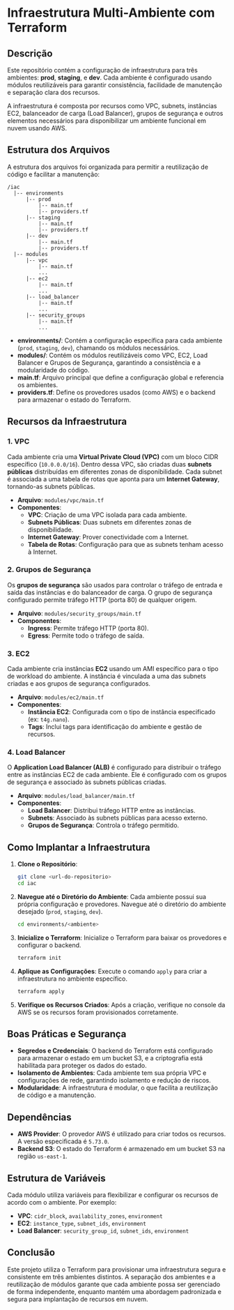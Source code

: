 # Infraestrutura Multi-Ambiente com Terraform

## Descrição
Este repositório contém a configuração de infraestrutura para três ambientes: **prod**, **staging**, e **dev**. Cada ambiente é configurado usando módulos reutilizáveis para garantir consistência, facilidade de manutenção e separação clara dos recursos.

A infraestrutura é composta por recursos como VPC, subnets, instâncias EC2, balanceador de carga (Load Balancer), grupos de segurança e outros elementos necessários para disponibilizar um ambiente funcional em nuvem usando AWS.

## Estrutura dos Arquivos

A estrutura dos arquivos foi organizada para permitir a reutilização de código e facilitar a manutenção:

```
/iac
  |-- environments
      |-- prod
          |-- main.tf
          |-- providers.tf
      |-- staging
          |-- main.tf
          |-- providers.tf
      |-- dev
          |-- main.tf
          |-- providers.tf
  |-- modules
      |-- vpc
          |-- main.tf
          ...
      |-- ec2
          |-- main.tf
          ...
      |-- load_balancer
          |-- main.tf
          ...
      |-- security_groups
          |-- main.tf
          ...
```

- **environments/**: Contém a configuração específica para cada ambiente (`prod`, `staging`, `dev`), chamando os módulos necessários.
- **modules/**: Contém os módulos reutilizáveis como VPC, EC2, Load Balancer e Grupos de Segurança, garantindo a consistência e a modularidade do código.
- **main.tf**: Arquivo principal que define a configuração global e referencia os ambientes.
- **providers.tf**: Define os provedores usados (como AWS) e o backend para armazenar o estado do Terraform.

## Recursos da Infraestrutura

### 1. VPC
Cada ambiente cria uma **Virtual Private Cloud (VPC)** com um bloco CIDR específico (`10.0.0.0/16`). Dentro dessa VPC, são criadas duas **subnets públicas** distribuídas em diferentes zonas de disponibilidade. Cada subnet é associada a uma tabela de rotas que aponta para um **Internet Gateway**, tornando-as subnets públicas.

- **Arquivo**: `modules/vpc/main.tf`
- **Componentes**:
  - **VPC**: Criação de uma VPC isolada para cada ambiente.
  - **Subnets Públicas**: Duas subnets em diferentes zonas de disponibilidade.
  - **Internet Gateway**: Prover conectividade com a Internet.
  - **Tabela de Rotas**: Configuração para que as subnets tenham acesso à Internet.

### 2. Grupos de Segurança
Os **grupos de segurança** são usados para controlar o tráfego de entrada e saída das instâncias e do balanceador de carga. O grupo de segurança configurado permite tráfego HTTP (porta 80) de qualquer origem.

- **Arquivo**: `modules/security_groups/main.tf`
- **Componentes**:
  - **Ingress**: Permite tráfego HTTP (porta 80).
  - **Egress**: Permite todo o tráfego de saída.

### 3. EC2
Cada ambiente cria instâncias **EC2** usando um AMI específico para o tipo de workload do ambiente. A instância é vinculada a uma das subnets criadas e aos grupos de segurança configurados.

- **Arquivo**: `modules/ec2/main.tf`
- **Componentes**:
  - **Instância EC2**: Configurada com o tipo de instância especificado (ex: `t4g.nano`).
  - **Tags**: Inclui tags para identificação do ambiente e gestão de recursos.

### 4. Load Balancer
O **Application Load Balancer (ALB)** é configurado para distribuir o tráfego entre as instâncias EC2 de cada ambiente. Ele é configurado com os grupos de segurança e associado às subnets públicas criadas.

- **Arquivo**: `modules/load_balancer/main.tf`
- **Componentes**:
  - **Load Balancer**: Distribui tráfego HTTP entre as instâncias.
  - **Subnets**: Associado às subnets públicas para acesso externo.
  - **Grupos de Segurança**: Controla o tráfego permitido.

## Como Implantar a Infraestrutura

1. **Clone o Repositório**:
   ```sh
   git clone <url-do-repositorio>
   cd iac
   ```

2. **Navegue até o Diretório do Ambiente**:
   Cada ambiente possui sua própria configuração e provedores. Navegue até o diretório do ambiente desejado (`prod`, `staging`, `dev`).
   ```sh
   cd environments/<ambiente>
   ```

3. **Inicialize o Terraform**:
   Inicialize o Terraform para baixar os provedores e configurar o backend.
   ```sh
   terraform init
   ```

4. **Aplique as Configurações**:
   Execute o comando `apply` para criar a infraestrutura no ambiente específico.
   ```sh
   terraform apply
   ```

5. **Verifique os Recursos Criados**:
   Após a criação, verifique no console da AWS se os recursos foram provisionados corretamente.

## Boas Práticas e Segurança

- **Segredos e Credenciais**: O backend do Terraform está configurado para armazenar o estado em um bucket S3, e a criptografia está habilitada para proteger os dados do estado.
- **Isolamento de Ambientes**: Cada ambiente tem sua própria VPC e configurações de rede, garantindo isolamento e redução de riscos.
- **Modularidade**: A infraestrutura é modular, o que facilita a reutilização de código e a manutenção.

## Dependências
- **AWS Provider**: O provedor AWS é utilizado para criar todos os recursos. A versão especificada é `5.73.0`.
- **Backend S3**: O estado do Terraform é armazenado em um bucket S3 na região `us-east-1`.

## Estrutura de Variáveis
Cada módulo utiliza variáveis para flexibilizar e configurar os recursos de acordo com o ambiente. Por exemplo:
- **VPC**: `cidr_block`, `availability_zones`, `environment`
- **EC2**: `instance_type`, `subnet_ids`, `environment`
- **Load Balancer**: `security_group_id`, `subnet_ids`, `environment`

## Conclusão
Este projeto utiliza o Terraform para provisionar uma infraestrutura segura e consistente em três ambientes distintos. A separação dos ambientes e a reutilização de módulos garante que cada ambiente possa ser gerenciado de forma independente, enquanto mantém uma abordagem padronizada e segura para implantação de recursos em nuvem.

